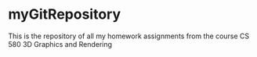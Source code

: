 myGitRepository
===============

This is the repository of all my homework assignments from the course CS 580 3D Graphics and Rendering
